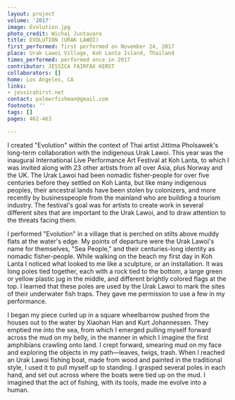 ```yaml
---
layout: project
volume: '2017'
image: Evolution.jpg
photo_credit: Wichai Juntavaro
title: EVOLUTION (URAK LAWOI)
first_performed: first performed on November 24, 2017
place: Urak Lawoi Village, Koh Lanta Island, Thailand
times_performed: performed once in 2017
contributor: JESSICA FAIRFAX HIRST
collaborators: []
home: Los Angeles, CA
links:
- jessicahirst.net
contact: palmerfishman@gmail.com
footnote: ''
tags: []
pages: 462-463

---
```


I created "Evolution" within the context of Thai artist Jittima Pholsawek's long-term collaboration with the indigenous Urak Lawoi. This year was the inaugural International Live Performance Art Festival at Koh Lanta, to which I was invited along with 23 other artists from all over Asia, plus Norway and the UK. The Urak Lawoi had been nomadic fisher-people for over five centuries before they settled on Koh Lanta, but like many indigenous peoples, their ancestral lands have been stolen by colonizers, and more recently by businesspeople from the mainland who are building a tourism industry. The festival's goal was for artists to create work in several different sites that are important to the Urak Lawoi, and to draw attention to the threats facing them.

I performed "Evolution" in a village that is perched on stilts above muddy flats at the water's edge. My points of departure were the Urak Lawoi's name for themselves, "Sea People," and their centuries-long identity as nomadic fisher-people. While walking on the beach my first day in Koh Lanta I noticed what looked to me like a sculpture, or an installation. It was long poles tied together, each with a rock tied to the bottom, a large green or yellow plastic jug in the middle, and different brightly colored flags at the top. I learned that these poles are used by the Urak Lawoi to mark the sites of their underwater fish traps. They gave me permission to use a few in my performance.

I began my piece curled up in a square wheelbarrow pushed from the houses out to the water by Xiaohan Han and Kurt Johannessen. They emptied me into the sea, from which I emerged pulling myself forward across the mud on my belly, in the manner in which I imagine the first amphibians crawling onto land. I crept forward, smearing mud on my face and exploring the objects in my path—leaves, twigs, trash. When I reached an Urak Lawoi fishing boat, made from wood and painted in the traditional style, I used it to pull myself up to standing. I grasped several poles in each hand, and set out across where the boats were tied up on the mud. I imagined that the act of fishing, with its tools, made me evolve into a human.
